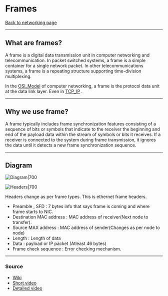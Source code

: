 # Frames
[Back to networking page](index.md)
- --
## What are frames?
A frame is a digital data transmission unit in computer networking and telecommunication. In packet switched systems, a frame is a simple container for a single network packet. In other telecommunications systems, a frame is a repeating structure supporting time-division multiplexing.

In the [OSI_Model](OSI_Model.md)  of computer networking, a frame is the protocol data unit at the data link layer. Even in [TCP_IP](TCP_IP.md) .
- --
## Why we use frame?
A frame typically includes frame synchronization features consisting of a sequence of bits or symbols that indicate to the receiver the beginning and end of the payload data within the stream of symbols or bits it receives. If a receiver is connected to the system during frame transmission, it ignores the data until it detects a new frame synchronization sequence.
- --
## Diagram
![Diagram|700](https://techdifferences.com/wp-content/uploads/2017/08/featured-4.jpg)

![Headers|700](https://www.ionos.com/digitalguide/fileadmin/DigitalGuide/Screenshots_2018/EN-ethernet-frame-structure5.jpg)

Headers change as per frame types. This is ethernet frame headers.

-  Preamble , SFD : 7 bytes info that says frame is coming and where frame starts to NIC.
-  Destination MAC address : MAC address of receiver(Next node to transfer).
-  Source MAX address : MAC address of sender(Changes as per node to node)
-  Length : Length of data
-  Data : payload or IP packet (Atleast 46 bytes)
-  Frame check sequence : Error checking mechanism.

- --
### Source 
- [Wiki](https://en.wikipedia.org/wiki/Frame_(networking))
- [Short video](https://youtu.be/qXtS1o1HGso)
- [Detailed video](https://youtu.be/ewpq3qxx5Ls)